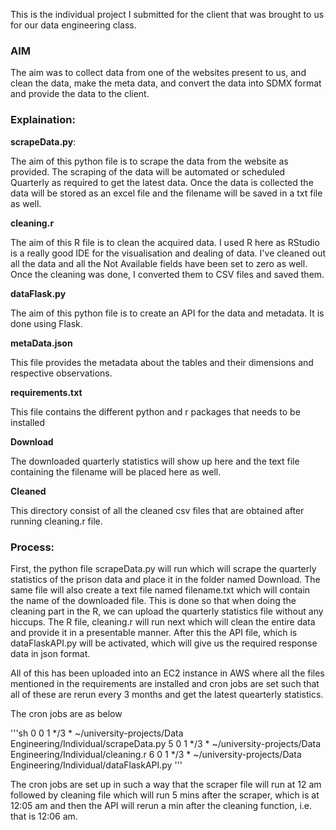 This is the individual project I submitted for the client that was brought to us for our data engineering class.

### AIM 

The aim was to collect data from one of the websites present to us, and clean the data, make the meta data, and convert the data into SDMX format and provide the data to the client.

### Explaination:

<b>scrapeData.py</b>:  

The aim of this python file is to scrape the data from the website as provided. The scraping of the data will be automated or scheduled Quarterly as required to get the latest data. Once the data is collected the data will be stored as an excel file and the filename will be saved in a txt file as well. 

<b>cleaning.r</b>

The aim of this R file is to clean the acquired data. I used R here as RStudio is a really good IDE for the visualisation and dealing of data. I've cleaned out all the data and all the Not Available fields have been set to zero as well. Once the cleaning was done, I converted them to CSV files and saved them. 

<b>dataFlask.py</b>

The aim of this python file is to create an API for the data and metadata. It is done using Flask.

<b>metaData.json</b>

This file provides the metadata about the tables and their dimensions and respective observations.

<b>requirements.txt</b>

This file contains the different python and r packages that needs to be installed

<b>Download</b>

The downloaded quarterly statistics will show up here and the text file containing the filename will be placed here as well.

<b>Cleaned</b>

This directory consist of all the cleaned csv files that are obtained after running cleaning.r file.

### Process:

First, the python file scrapeData.py will run which will scrape the quarterly statistics of the prison data and place it in the folder named Download. The same file will also create a text file named filename.txt which will contain the name of the downloaded file. This is done so that when doing the cleaning part in the R, we can upload the quarterly statistics file without any hiccups. The R file, cleaning.r will run next which will clean the entire data and provide it in a presentable manner. After this the API file, which is dataFlaskAPI.py will be activated, which will give us the required response data in json format. 

All of this has been uploaded into an EC2 instance in AWS where all the files mentioned in the requirements are installed and cron jobs are set such that all of these are rerun every 3 months and get the latest quearterly statistics.

The cron jobs are as below

'''sh
0 0 1 */3 * ~/university-projects/Data Engineering/Individual/scrapeData.py
5 0 1 */3 * ~/university-projects/Data Engineering/Individual/cleaning.r
6 0 1 */3 * ~/university-projects/Data Engineering/Individual/dataFlaskAPI.py
'''

The cron jobs are set up in such a way that the scraper file will run at 12 am followed by cleaning file which will run 5 mins after the scraper, which is at 12:05 am and then the API will rerun a min after the cleaning function, i.e. that is 12:06 am.
